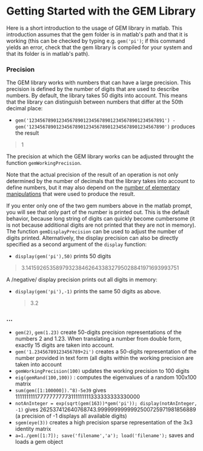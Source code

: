 Getting Started with the GEM Library
====================================

Here is a short introduction to the usage of GEM library in matlab. This introduction assumes that the gem folder is in matlab's path and that it is working (this can be checked by typing e.g. `gem('pi')`; if this command yields an error, check that the gem library is compiled for your system and that its folder is in matlab's path).

### Precision

The GEM library works with numbers that can have a large precision. This precision is defined by the number of digits that are used to describe numbers. By default, the library takes 50 digits into account. This means that the library can distinguish between numbers that differ at the 50th decimal place:

 - `gem('12345678901234567890123456789012345678901234567891') - gem('12345678901234567890123456789012345678901234567890')` produces the result

> 1

The precision at which the GEM library works can be adjusted throught the function `gemWorkingPrecision`.

Note that the actual precision of the result of an operation is not only determined by the number of decimals that the library takes into account to define numbers, but it may also depend on the [number of elementary manipulations](https://en.wikipedia.org/wiki/Numerical_error) that were used to produce the result.

If you enter only one of the two gem numbers above in the matlab prompt, you will see that only part of the number is printed out. This is the default behavior, because long string of digits can quickly become cumbersome (it is not because additional digits are not printed that they are not in memory). The function `gemDisplayPrecision` can be used to adjust the number of digits printed. Alternatively, the display precision can also be directly specified as a second argument of the `display` function:

 - `display(gem('pi'),50)` prints 50 digits

> 3.1415926535897932384626433832795028841971693993751

A /negative/ display precision prints out all digits in memory:

 - `display(gem('pi'),-1)` prints the same 50 digits as above.

    > 3.2



### ...


 - `gem(2)`, `gem(1.23)` create 50-digits precision representations of the numbers 2 and 1.23. When translating a number from double form, exactly 15 digits are taken into account.
 - `gem('1.23456789123456789+2i')` creates a 50-digits representation of the number provided in text form (all digits within the working precision are taken into account
 - `gemWorkingPrecision(100)` updates the working precision to 100 digits
 - `eig(gemRand(100,100))` : computes the eigenvalues of a random 100x100 matrix
 - `sum(gem([1:100000]).^8)-5e39` gives 111111111177777777773111111111333333333330000
 - `notAnInteger = exp(sqrt(gem(163))*gem('pi')); display(notAnInteger, -1)` gives 262537412640768743.9999999999992500725971981856889 (a precision of -1 displays all available digits)
 - `sgem(eye(3))` creates a high precision sparse representation of the 3x3 identity matrix
 - `a=1./gem([1:7]); save('filename','a'); load('filename');` saves and loads a gem object


